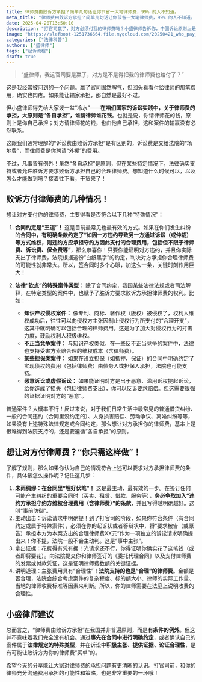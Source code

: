 ```yaml
---
title: 律师费由败诉方承担？简单几句话让你节省一大笔律师费，99% 的人不知道。
meta_title: "律师费由败诉方承担？简单几句话让你节省一大笔律师费，99% 的人不知道。"
date: 2025-04-20T13:50:10
description: "打官司赢了，对方必须付我的律师费吗？小盛律师告诉你，中国诉讼原则上是“各自承担”。但并非绝对！在合同明确约定或涉及知识产权侵权、不正当竞争等特定案件中，胜诉方可依法要求败诉方承担合理律师费。本文详解败诉方承担律师费的几种法定情形、如何在合同中预先约定、诉讼中如何有效主张及提供证据，助你了解规则，维护自身权益，节省不必要的维权成本。"
image: "https://slefboot-1251736664.file.myqcloud.com/20250421_who_pay_lawer.webp"
categories: ["法律科普"]
authors: ["盛律师"]
tags: ["起诉流程"]
draft: true
---
```


> “盛律师，我这官司要是赢了，对方是不是得把我的律师费也给付了？” 

这是我经常被问到的一个问题。赢了官司固然解气，但回头看看付给律师的那笔费用，确实也肉疼。如果能让输家承担，那自然是最好不过。

但小盛律师得先给大家泼一盆“冷水”——**在咱们国家的诉讼实践中，关于律师费的承担，大原则是“各自承担”，谁请律师谁花钱**。也就是说，你请律师花的钱，原则上是你自己承担；对方请律师花的钱，也由他自己承担，这和案件的输赢没有必然联系。

这跟我们通常理解的“诉讼费由败诉方承担”是有区别的，诉讼费是交给法院的“场地费”，而律师费是你聘请“外援”的费用。

不过，凡事皆有例外！虽然“各自承担”是原则，但在某些特定情况下，法律确实支持或者允许胜诉方要求败诉方承担自己的合理律师费。想知道什么时候可以，以及怎么才能做到吗？接着往下看，干货来了！

## 败诉方付律师费的几种情况！

想让对方支付你的律师费，主要得看是否符合以下几种“特殊情况”：

1.  **合同约定是“王道”！** 这是目前最常见也最有效的方式。如果在你们发生纠纷的**合同中，有明确条款约定了“如因一方违约导致另一方通过诉讼（或仲裁）等方式维权，则违约方应承担守约方因此支付的合理费用，包括但不限于律师费、诉讼费、保全费等”**，那么恭喜你！只要你能证明对方违约，并且你实际支出了律师费，法院根据这份“白纸黑字”的约定，判决对方承担你合理律师费的可能性就非常大。所以，签合同时多个心眼，加这么一条，关键时刻作用巨大！

2.  **法律“钦点”的特殊案件类型：** 除了合同约定，我国某些法律法规或者司法解释，在特定类型的案件中，也赋予了胜诉方要求败诉方承担律师费的权利。比如：
    * **知识产权侵权案件：** 像专利、商标、著作权（版权）被侵权了，权利人维权成功后，往往可以向侵权方主张因制止侵权行为所支付的“合理开支”，这其中就明确可以包括合理的律师费用。这是为了加大对侵权行为的打击力度，鼓励权利人积极维权。
    * **不正当竞争案件：** 与知识产权类似，在一些反不正当竞争的案件中，法律也支持受害方索赔合理的维权成本（含律师费）。
    * **某些担保类案件：** 如果在设立担保（如抵押、保证）的合同中明确约定了实现债权的费用（包括律师费）由债务人或担保人承担，法院也可能支持。
    * **恶意诉讼或虚假诉讼：** 如果能证明对方是出于恶意、滥用诉权提起诉讼，给你造成了损失（包括律师费支出），你可以反诉要求赔偿。但这需要很强的证据证明对方的“恶意”。

普通案件？大概率不行！反过来说，对于我们日常生活中最常见的普通借贷纠纷、一般的合同违约（合同里没约定的）、人身损害赔偿、劳动争议、离婚纠纷等等，如果没有上述特殊法律规定或合同约定，那么想让对方承担你的律师费，基本上是很难得到法院支持的，还是要遵循“各自承担”的原则。

## 想让对方付律师费？“你只需这样做”！

了解了规则，那么如果你认为自己的情况符合上述可以要求对方承担律师费的条件，具体该怎么操作呢？记住这几步：

1.  **未雨绸缪：在合同里“埋好伏笔”！** 这是最主动、最有效的一步。在签订任何可能产生纠纷的重要合同时（买卖、租赁、借款、服务等），**务必争取加入“违约方承担守约方维权合理费用（含律师费）”的条款**，并且写得越明确越好。这叫“事前防御”。
2.  主动出击：诉讼请求中明确提！到了打官司的阶段，如果你符合条件（有合同约定或属于特殊案件），必须在你的起诉状或者答辩状中，将“要求被告（或原告）承担本方为本案支出的合理律师费XX元”作为一项独立的诉讼请求明确提出来！你不提，法院一般不会主动判。这是“事中主张”。
3.  拿出证据：花费得有凭有据！光请求还不行，你得证明你确实花了这笔钱（或者即将要花）。向法院提交你和律师签订的《委托代理合同》以及支付律师费的发票或付款凭证，这是证明律师费数额的关键证据。
4.  讲明道理：主张费用具有“合理性”！**法院支持的也是“合理”的律师费**。金额是否合理，法院会综合考虑案件的复杂程度、标的额大小、律师的实际工作量、当地的律师收费标准等因素来判断。所以，你的律师需要在法庭上说明收费的合理性。

## 小盛律师建议

总而言之，“律师费由败诉方承担”在我国并非普遍原则，而是**有条件的例外**。但这并不意味着我们完全没有机会。通过**事先在合同中进行明确约定**，或者确认自己的案件属于**法律规定的特殊类型**，并在诉讼中**积极主张、提供证据、论证合理性**，是有可能让败诉方为你的律师费“买单”的。

希望今天的分享能让大家对律师费的承担问题有更清晰的认识。打官司前，和你的律师充分沟通费用承担的可能性和策略，也是非常重要的一环哦！